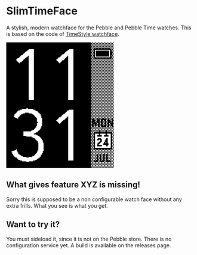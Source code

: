 # SlimTimeFace
A stylish, modern watchface for the Pebble and Pebble Time watches. This is based on the code of [TimeStyle watchface](https://github.com/freakified/TimeStylePebble).

<img src="screenshot.png" width="288" height="336">

## What gives feature XYZ is missing!
Sorry this is supposed to be a non configurable watch face without any extra frills. What you see is what you get.

## Want to try it?
You must sideload it, since it is not on the Pebble store. There is no configuration service yet. A build is available on the releases page.
